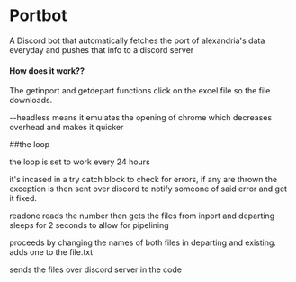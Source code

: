 # Portbot
A Discord bot that automatically fetches the port of alexandria's data everyday and pushes that info to a discord server



#### How does it work??


The getinport and getdepart functions click on the excel file so the file downloads.

--headless means it emulates the opening of chrome which decreases overhead and makes it quicker


##the loop

the loop is set to work every 24 hours

it's incased in a try catch block to check for errors, if any are thrown the exception is then sent over discord to notify someone of said error and get it fixed.

readone reads the number
then gets the files from inport and departing
sleeps for 2 seconds to allow for pipelining

proceeds by changing the names of both files in departing and existing.
adds one to the file.txt

sends the files over discord server in the code 





